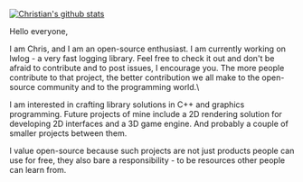[![Christian's github stats](https://github-readme-stats.vercel.app/api?username=ChristianPanov)](https://github.com/ChristianPanov/github-readme-stats)

Hello everyone,

I am Chris, and I am an open-source enthusiast. I am currently working on lwlog - a very fast logging library. Feel free to check it out and don't be afraid to contribute and to post issues, I encourage you. The more people contribute to that project, the better contribution we all make to the open-source community and to the programming world.\

I am interested in crafting library solutions in C++ and graphics programming.
Future projects of mine include a 2D rendering solution for developing 2D interfaces and a 3D game engine. And probably a couple of smaller projects between them.

I value open-source because such projects are not just products people can use for free, they also bare a responsibility - to be resources other people can learn from.
